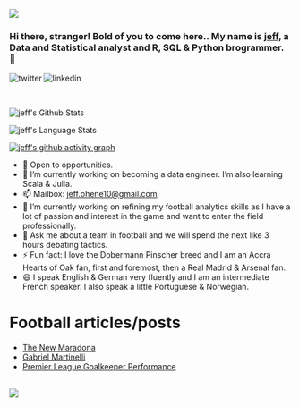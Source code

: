 ![](https://komarev.com/ghpvc/?username=jeffreyohene&label=PROFILE+VIEWS)

### Hi there, stranger! Bold of you to come here.. My name is [jeff](https://jeffreyohene.github.io), a Data and Statistical analyst and R, SQL & Python brogrammer. 👋 


<p>
<a href="https://twitter.com/jeffrstats/">
   <img align="left" alt="twitter" src="https://img.shields.io/badge/Twitter-1DA1F2?style=for-the-badge&logo=twitter&logoColor=white" />
</a>&nbsp;&nbsp;
<a href="https://www.linkedin.com/in/jeffreyohene/">
   <img align="left" alt="linkedin" src="https://img.shields.io/badge/LinkedIn-0077B5?style=for-the-badge&logo=linkedin&logoColor=white" />
</a>
<p/>

<br/>
<p>


![jeff's Github Stats](https://github-readme-stats.vercel.app/api?username=jeffreyohene&show_icons=true&include_all_commits=true&theme=radical)

![jeff's Language Stats](https://github-readme-stats.vercel.app/api/top-langs/?username=jeffreyohene&layout=compact&theme=radical)

[![jeff's github activity graph](https://github-readme-activity-graph.cyclic.app/graph?username=jeffreyohene&theme=github-compact)](https://github.com/ashutosh00710/github-readme-activity-graph)
   
   
- 👯 Open to opportunities.
- 🌱 I’m currently working on becoming a data engineer. I’m also learning Scala & Julia.
- 📫 Mailbox: jeff.ohene10@gmail.com
- 🔭 I’m currently working on refining my football analytics skills as I have a lot of passion and interest in the game and want to enter the field professionally.
- 💬 Ask me about a team in football and we will spend the next like 3 hours debating tactics.
- ⚡ Fun fact: I love the Dobermann Pinscher breed and I am an Accra Hearts of Oak fan, first and foremost,  then a Real Madrid & Arsenal fan.
- 😄 I speak English & German very fluently and I am an intermediate French speaker. I also speak a little Portuguese & Norwegian.
</p>


# Football articles/posts
<!-- BLOG-POST-LIST:START -->
- [The New Maradona](https://jeffrey10.medium.com/the-new-maradona-586653e173e8)
- [Gabriel Martinelli](https://jeffrey10.medium.com/player-profile-gabriel-martinelli-37099dc089f7)
- [Premier League Goalkeeper Performance](https://jeffrey10.medium.com/analysis-of-goalkeeper-performance-in-the-english-premier-league-a0d45036598b)
<!-- BLOG-POST-LIST:END -->


<br>![](https://user-images.githubusercontent.com/103119258/222024507-8c132af6-5779-498a-9bca-b30e91f0f7b8.gif) </br>

<!--
**jeffreyohene/jeffreyohene** is a ✨ _special_ ✨ repository because its `README.md` (this file) appears on your GitHub profile.
-->
